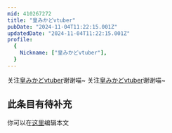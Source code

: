 ```yaml
---
mid: 410267272
title: "皇みかどvtuber"
pubDate: "2024-11-04T11:22:15.001Z"
updatedDate: "2024-11-04T11:22:15.001Z"
profile:
  {
    Nickname: ["皇みかどvtuber"],
  }
---
```


关注[皇みかどvtuber](https://space.bilibili.com/410267272)谢谢喵~ 关注[皇みかどvtuber](https://space.bilibili.com/410267272)谢谢喵~

## 此条目有待补充
你可以在[这里](https://github.com/Yuhanawa/VTuber.ICU-Content/edit/master/v/皇みかどvtuber/index.md)编辑本文
